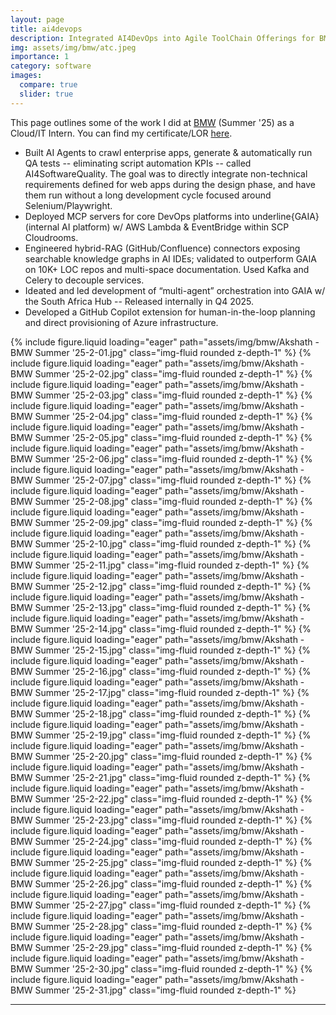 ```yaml
---
layout: page
title: ai4devops
description: Integrated AI4DevOps into Agile ToolChain Offerings for BMW Germany/SA Hubs!
img: assets/img/bmw/atc.jpeg
importance: 1
category: software 
images:
  compare: true
  slider: true
---
```


This page outlines some of the work I did at [BMW](https://www.bmwgroup.com/en/innovation.html) (Summer '25) as a Cloud/IT Intern. You can find my certificate/LOR [here](https://akshathraghav.github.io/assets/pdf/BMW_LOR_AkshathRavikiran.pdf).

* Built AI Agents to crawl enterprise apps, generate & automatically run QA tests -- eliminating script automation KPIs -- called AI4SoftwareQuality. The goal was to directly integrate non-technical requirements defined for web apps during the design phase, and have them run without a long development cycle focused around Selenium/Playwright.
* Deployed MCP servers for core DevOps platforms into underline{GAIA} (internal AI platform) w/ AWS Lambda & EventBridge within SCP Cloudrooms. 
* Engineered hybrid-RAG (GitHub/Confluence) connectors exposing searchable knowledge graphs in AI IDEs; validated to outperform GAIA on 10K+ LOC repos and multi-space documentation. Used Kafka and Celery to decouple services. 
* Ideated and led development of “multi-agent” orchestration into GAIA w/ the South Africa Hub -- Released internally in Q4 2025.
* Developed a GitHub Copilot extension for human-in-the-loop planning and direct provisioning of Azure infrastructure. 

<swiper-container keyboard="true" navigation="true" pagination="true" pagination-clickable="true" pagination-dynamic-bullets="true" rewind="true">
<swiper-slide>{% include figure.liquid loading="eager" path="assets/img/bmw/Akshath - BMW Summer '25-2-01.jpg" class="img-fluid rounded z-depth-1" %}</swiper-slide>
<swiper-slide>{% include figure.liquid loading="eager" path="assets/img/bmw/Akshath - BMW Summer '25-2-02.jpg" class="img-fluid rounded z-depth-1" %}</swiper-slide>
<swiper-slide>{% include figure.liquid loading="eager" path="assets/img/bmw/Akshath - BMW Summer '25-2-03.jpg" class="img-fluid rounded z-depth-1" %}</swiper-slide>
<swiper-slide>{% include figure.liquid loading="eager" path="assets/img/bmw/Akshath - BMW Summer '25-2-04.jpg" class="img-fluid rounded z-depth-1" %}</swiper-slide>
<swiper-slide>{% include figure.liquid loading="eager" path="assets/img/bmw/Akshath - BMW Summer '25-2-05.jpg" class="img-fluid rounded z-depth-1" %}</swiper-slide>
<swiper-slide>{% include figure.liquid loading="eager" path="assets/img/bmw/Akshath - BMW Summer '25-2-06.jpg" class="img-fluid rounded z-depth-1" %}</swiper-slide>
<swiper-slide>{% include figure.liquid loading="eager" path="assets/img/bmw/Akshath - BMW Summer '25-2-07.jpg" class="img-fluid rounded z-depth-1" %}</swiper-slide>
<swiper-slide>{% include figure.liquid loading="eager" path="assets/img/bmw/Akshath - BMW Summer '25-2-08.jpg" class="img-fluid rounded z-depth-1" %}</swiper-slide>
<swiper-slide>{% include figure.liquid loading="eager" path="assets/img/bmw/Akshath - BMW Summer '25-2-09.jpg" class="img-fluid rounded z-depth-1" %}</swiper-slide>
<swiper-slide>{% include figure.liquid loading="eager" path="assets/img/bmw/Akshath - BMW Summer '25-2-10.jpg" class="img-fluid rounded z-depth-1" %}</swiper-slide>
<swiper-slide>{% include figure.liquid loading="eager" path="assets/img/bmw/Akshath - BMW Summer '25-2-11.jpg" class="img-fluid rounded z-depth-1" %}</swiper-slide>
<swiper-slide>{% include figure.liquid loading="eager" path="assets/img/bmw/Akshath - BMW Summer '25-2-12.jpg" class="img-fluid rounded z-depth-1" %}</swiper-slide>
<swiper-slide>{% include figure.liquid loading="eager" path="assets/img/bmw/Akshath - BMW Summer '25-2-13.jpg" class="img-fluid rounded z-depth-1" %}</swiper-slide>
<swiper-slide>{% include figure.liquid loading="eager" path="assets/img/bmw/Akshath - BMW Summer '25-2-14.jpg" class="img-fluid rounded z-depth-1" %}</swiper-slide>
<swiper-slide>{% include figure.liquid loading="eager" path="assets/img/bmw/Akshath - BMW Summer '25-2-15.jpg" class="img-fluid rounded z-depth-1" %}</swiper-slide>
<swiper-slide>{% include figure.liquid loading="eager" path="assets/img/bmw/Akshath - BMW Summer '25-2-16.jpg" class="img-fluid rounded z-depth-1" %}</swiper-slide>
<swiper-slide>{% include figure.liquid loading="eager" path="assets/img/bmw/Akshath - BMW Summer '25-2-17.jpg" class="img-fluid rounded z-depth-1" %}</swiper-slide>
<swiper-slide>{% include figure.liquid loading="eager" path="assets/img/bmw/Akshath - BMW Summer '25-2-18.jpg" class="img-fluid rounded z-depth-1" %}</swiper-slide>
<swiper-slide>{% include figure.liquid loading="eager" path="assets/img/bmw/Akshath - BMW Summer '25-2-19.jpg" class="img-fluid rounded z-depth-1" %}</swiper-slide>
<swiper-slide>{% include figure.liquid loading="eager" path="assets/img/bmw/Akshath - BMW Summer '25-2-20.jpg" class="img-fluid rounded z-depth-1" %}</swiper-slide>
<swiper-slide>{% include figure.liquid loading="eager" path="assets/img/bmw/Akshath - BMW Summer '25-2-21.jpg" class="img-fluid rounded z-depth-1" %}</swiper-slide>
<swiper-slide>{% include figure.liquid loading="eager" path="assets/img/bmw/Akshath - BMW Summer '25-2-22.jpg" class="img-fluid rounded z-depth-1" %}</swiper-slide>
<swiper-slide>{% include figure.liquid loading="eager" path="assets/img/bmw/Akshath - BMW Summer '25-2-23.jpg" class="img-fluid rounded z-depth-1" %}</swiper-slide>
<swiper-slide>{% include figure.liquid loading="eager" path="assets/img/bmw/Akshath - BMW Summer '25-2-24.jpg" class="img-fluid rounded z-depth-1" %}</swiper-slide>
<swiper-slide>{% include figure.liquid loading="eager" path="assets/img/bmw/Akshath - BMW Summer '25-2-25.jpg" class="img-fluid rounded z-depth-1" %}</swiper-slide>
<swiper-slide>{% include figure.liquid loading="eager" path="assets/img/bmw/Akshath - BMW Summer '25-2-26.jpg" class="img-fluid rounded z-depth-1" %}</swiper-slide>
<swiper-slide>{% include figure.liquid loading="eager" path="assets/img/bmw/Akshath - BMW Summer '25-2-27.jpg" class="img-fluid rounded z-depth-1" %}</swiper-slide>
<swiper-slide>{% include figure.liquid loading="eager" path="assets/img/bmw/Akshath - BMW Summer '25-2-28.jpg" class="img-fluid rounded z-depth-1" %}</swiper-slide>
<swiper-slide>{% include figure.liquid loading="eager" path="assets/img/bmw/Akshath - BMW Summer '25-2-29.jpg" class="img-fluid rounded z-depth-1" %}</swiper-slide>
<swiper-slide>{% include figure.liquid loading="eager" path="assets/img/bmw/Akshath - BMW Summer '25-2-30.jpg" class="img-fluid rounded z-depth-1" %}</swiper-slide>
<swiper-slide>{% include figure.liquid loading="eager" path="assets/img/bmw/Akshath - BMW Summer '25-2-31.jpg" class="img-fluid rounded z-depth-1" %}</swiper-slide>

</swiper-container>

---

